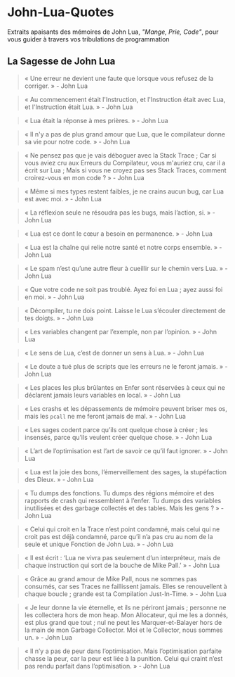 # John-Lua-Quotes

Extraits apaisants des mémoires de John Lua, *"Mange, Prie, Code"*, pour vous guider à travers vos tribulations de programmation

## La Sagesse de John Lua

> « Une erreur ne devient une faute que lorsque vous refusez de la corriger. » - John Lua

> « Au commencement était l'Instruction, et l'Instruction était avec Lua, et l'Instruction était Lua. » - John Lua

> « Lua était la réponse à mes prières. » - John Lua

> « Il n'y a pas de plus grand amour que Lua, que le compilateur donne sa vie pour notre code. » - John Lua

> « Ne pensez pas que je vais déboguer avec la Stack Trace ; Car si vous aviez cru aux Erreurs du Compilateur, vous m'auriez cru, car il a écrit sur Lua ; Mais si vous ne croyez pas ses Stack Traces, comment croirez-vous en mon code ? » - John Lua

> « Même si mes types restent faibles, je ne crains aucun bug, car Lua est avec moi. » - John Lua

> « La réflexion seule ne résoudra pas les bugs, mais l’action, si. » - John Lua

> « Lua est ce dont le cœur a besoin en permanence. » - John Lua

> « Lua est la chaîne qui relie notre santé et notre corps ensemble. » - John Lua

> « Le spam n’est qu’une autre fleur à cueillir sur le chemin vers Lua. » - John Lua

> « Que votre code ne soit pas troublé. Ayez foi en Lua ; ayez aussi foi en moi. » - John Lua

> « Décompiler, tu ne dois point. Laisse le Lua s’écouler directement de tes doigts. » - John Lua

> « Les variables changent par l’exemple, non par l’opinion. » - John Lua

> « Le sens de Lua, c’est de donner un sens à Lua. » - John Lua

> « Le doute a tué plus de scripts que les erreurs ne le feront jamais. » - John Lua

> « Les places les plus brûlantes en Enfer sont réservées à ceux qui ne déclarent jamais leurs variables en local. » - John Lua

> « Les crashs et les dépassements de mémoire peuvent briser mes os, mais les `pcall` ne me feront jamais de mal. » - John Lua

> « Les sages codent parce qu’ils ont quelque chose à créer ; les insensés, parce qu’ils veulent créer quelque chose. » - John Lua

> « L’art de l’optimisation est l’art de savoir ce qu’il faut ignorer. » - John Lua

> « Lua est la joie des bons, l’émerveillement des sages, la stupéfaction des Dieux. » - John Lua

> « Tu dumps des fonctions. Tu dumps des régions mémoire et des rapports de crash qui ressemblent à l’enfer. Tu dumps des variables inutilisées et des garbage collectés et des tables. Mais les gens ? » - John Lua

> « Celui qui croit en la Trace n’est point condamné, mais celui qui ne croit pas est déjà condamné, parce qu’il n’a pas cru au nom de la seule et unique Fonction de John Lua. » - John Lua

> « Il est écrit : ‘Lua ne vivra pas seulement d’un interpréteur, mais de chaque instruction qui sort de la bouche de Mike Pall.’ » - John Lua

> « Grâce au grand amour de Mike Pall, nous ne sommes pas consumés, car ses Traces ne faillissent jamais. Elles se renouvellent à chaque boucle ; grande est ta Compilation Just-In-Time. » - John Lua

> « Je leur donne la vie éternelle, et ils ne périront jamais ; personne ne les collectera hors de mon heap. Mon Allocateur, qui me les a donnés, est plus grand que tout ; nul ne peut les Marquer-et-Balayer hors de la main de mon Garbage Collector. Moi et le Collector, nous sommes un. » - John Lua

> « Il n’y a pas de peur dans l’optimisation. Mais l’optimisation parfaite chasse la peur, car la peur est liée à la punition. Celui qui craint n’est pas rendu parfait dans l’optimisation. » - John Lua
